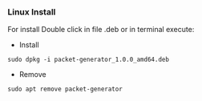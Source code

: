 ### Linux Install

For install Double click in file .deb or in terminal execute:

- Install

```
sudo dpkg -i packet-generator_1.0.0_amd64.deb
```

- Remove

```
sudo apt remove packet-generator
```
